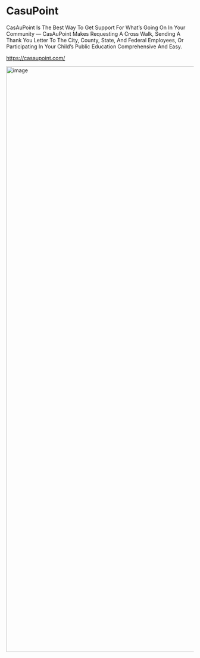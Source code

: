 # CasuPoint

CasAuPoint Is The Best Way To Get Support For What’s Going On In Your Community — CasAuPoint Makes  Requesting A Cross Walk, Sending A Thank You Letter To The City, County, State, And Federal Employees, Or Participating In Your Child’s Public Education Comprehensive And Easy. 






https://casaupoint.com/

<img width="1572" alt="image" src="https://github.com/FaizanUllahDev/CasuPoint/assets/42297811/36b7aaab-84ef-444e-9fc8-ee58954ca24e">
